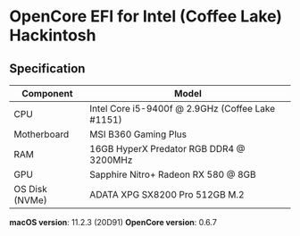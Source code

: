 # OpenCore EFI for Intel (Coffee Lake) Hackintosh

## Specification

| Component      | Model                                            |
| -------------- | ------------------------------------------------ |
| CPU            | Intel Core i5-9400f @ 2.9GHz (Coffee Lake #1151) |
| Motherboard    | MSI B360 Gaming Plus                             |
| RAM            | 16GB HyperX Predator RGB DDR4 @ 3200MHz          |
| GPU            | Sapphire Nitro+ Radeon RX 580 @ 8GB              |
| OS Disk (NVMe) | ADATA XPG SX8200 Pro 512GB M.2                   |

**macOS version**: 11.2.3 (20D91)
**OpenCore version**: 0.6.7